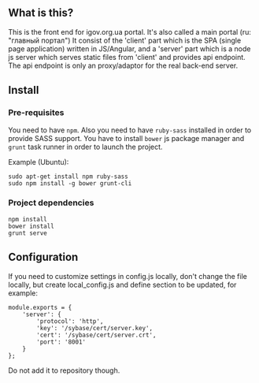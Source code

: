 ## What is this?
This is the front end for igov.org.ua portal. It's also called a main portal
(ru: "главный портал")
It consist of the 'client' part which is the SPA (single page application)
written in JS/Angular, and a 'server' part which is a node js server which
serves static files from 'client' and provides api endpoint. The api endpoint
is only an proxy/adaptor for the real back-end server.


## Install
### Pre-requisites
You need to have `npm`. Also you need to have `ruby-sass` installed in order
to provide SASS support.
You have to install `bower` js package manager and `grunt` task runner in order
to launch the project.

Example (Ubuntu):

    sudo apt-get install npm ruby-sass
    sudo npm install -g bower grunt-cli

### Project dependencies

    npm install
    bower install
    grunt serve


## Configuration
If you need to customize settings in config.js locally, don't change the file locally, but create local_config.js and define section to be updated, for example:

    module.exports = {
        'server': {
            'protocol': 'http',
            'key': '/sybase/cert/server.key',
            'cert': '/sybase/cert/server.crt',
            'port': '8001'
        }
    };
Do not add it to repository though.
